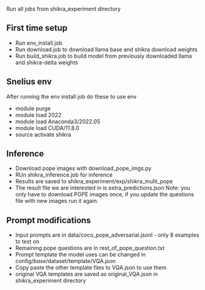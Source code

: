 Run all jobs from shikra_experiment directory
## First time setup
* Run env_install.job 
* Run download.job to download llama base and shikra download weights
* Run build_shikra.job to build model from previously downloaded llama and shikra-delta weights

## Snelius env
After running the env install job do these to use env
* module purge
* module load 2022
* module load Anaconda3/2022.05
* module load CUDA/11.8.0
* source activate shikra


## Inference
* Download pope images with download_pope_imgs.py
* RUn shikra_inference.job for inference 
* Results are saved to shikra_experiment/exp/shikra_multi_pope
* The result file we are interested in is extra_predictions.json
Note: you only have to download POPE images once, if you update the questions file with new images run it again.

## Prompt modifications
* Input prompts are in data/coco_pope_adversarial.jsonl - only 8 examples to test on
* Remaining pope questions are in rest_of_pope_question.txt
* Prompt template the model uses can be changed in config/_base_/dataset/template/VQA.json
* Copy paste the other template files to VQA.json to use them
* original VQA templates are saved as original_VQA.json in shikra_experiment directory

